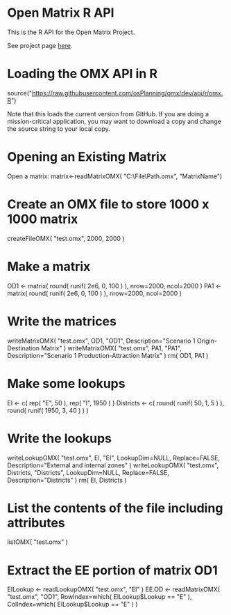 # Open Matrix R API

This is the R API for the Open Matrix Project.  

See project page [here](https://sites.google.com/site/openmodeldata/apis/r-api?pli=1).

# Loading the OMX API in R
source("https://raw.githubusercontent.com/osPlanning/omx/dev/api/r/omx.R")

Note that this loads the current version from GitHub.  If you are doing a mission-critical application, you may want to download a copy and change the source string to your local copy.

# Opening an Existing Matrix

Open a matrix:
matrix<-readMatrixOMX(
  "C:\File\Path.omx",
  "MatrixName")

# Create an OMX file to store 1000  x  1000 matrix
createFileOMX( "test.omx", 2000, 2000 )

# Make a matrix
OD1 <- matrix( round( runif( 2e6, 0, 100 ) ), nrow=2000, ncol=2000 )
PA1 <- matrix( round( runif( 2e6, 0, 100 ) ), nrow=2000, ncol=2000 )

# Write the matrices
writeMatrixOMX( "test.omx", OD1, "OD1", Description="Scenario 1 Origin-Destination Matrix" )
writeMatrixOMX( "test.omx", PA1, "PA1", Description="Scenario 1 Production-Attraction Matrix" )
rm( OD1, PA1 )

# Make some lookups
EI <- c( rep( "E", 50 ), rep( "I", 1950 ) )
Districts <- c( round( runif( 50, 1, 5 ) ), round( runif( 1950, 3, 40 ) ) )

# Write the lookups
writeLookupOMX( "test.omx", EI, "EI", LookupDim=NULL, Replace=FALSE, Description="External and internal zones" )
writeLookupOMX( "test.omx", Districts, "Districts", LookupDim=NULL, Replace=FALSE, Description="Districts" )
rm( EI, Districts )

# List the contents of the file including attributes
listOMX( "test.omx" )

# Extract the EE portion of matrix OD1
EILookup <- readLookupOMX( "test.omx", "EI" )
EE.OD <- readMatrixOMX( "test.omx", "OD1", RowIndex=which( EILookup$Lookup == "E" ), ColIndex=which( EILookup$Lookup == "E" ) )
